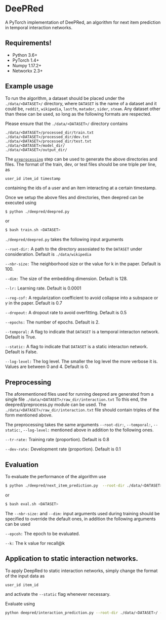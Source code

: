 # DeePRed
A PyTorch implementation of DeePRed, an algorithm for next item prediction in temporal interaction networks.


Requirements!
-------------
  - Python 3.6+
  - PyTorch 1.4+
  - Numpy 1.17.2+
  - Networkx 2.3+

Example usage
-------------

To run the algorithm, a dataset should be placed under the ```./data/<DATASET>/``` directory, where 
```DATASET``` is the name of a dataset and it could be, ```reddit```, ```wikipedia```, ```lastfm```, ```matador```, ```sider```, ```steam```.
Any dataset other than these can be used, so long as the following formats are respected.

Please ensure that the ```./data/<DATASET>/``` directory contains

```
./data/<DATASET>/processed_dir/train.txt
./data/<DATASET>/processed_dir/dev.txt
./data/<DATASET>/processed_dir/test.txt
./data/<DATASET>/model_dir/
./data/<DATASET>/output_dir/
```

The [```preprocessing```](#Preprocessing) step can be used to generate the above directories and files.
The format of the train, dev, or test files should be one triple per line, as
```
user_id item_id timestamp
```
containing the ids of a user and an item interacting at a certain timestamp.


Once we setup the above files and directories, then deepred can be executed using 

```sh
$ python ./deepred/deepred.py
```

or 

```sh
$ bash train.sh <DATASET>
```

```./deepred/deepred.py``` takes the following input arguments

`--root-dir:`
A path to the directory assosiated to the ```DATASET``` under consideration. Default is ```./data/wikipedia```

`--nbr-size:`
The neighborhood size or the value for k in the paper. Default is 100.

`--dim:`
The size of the embedding dimension. Default is 128.

`--lr:`
Learning rate. Default is 0.0001

`--reg-cof:`
A regularization coefficient to avoid collapse into a subspace or $\gamma$ in the paper. Default is 0.7

`--dropout:`
A dropout rate to avoid overfitting. Default is 0.5

`--epochs:`
The number of epochs. Default is 2.

`--temporal:`
A flag to indicate that ```DATASET``` is a temporal interacton network. Default is True.

`--static:`
A flag to indicate that ```DATASET``` is a static interacton network. Default is False.


`--log-level:`
The log level. The smaller the log level the more verbose it is. Values are between 0 and 4. Default is 0.


Preprocessing
-------------

The aforementioned files used for running deepred are generated from a single file ```./data/<DATASET>/raw_dir/interaction.txt```
To this end, the deepred/preprocess.py module can be used. The ```./data/<DATASET>/raw_dir/interaction.txt``` file should contain 
triples of the form mentioned above.

The preprocessing takes the same arguments `--root-dir:`, `--temporal:`, `--static:`, `--log-level:` mentioned above in addition
to the following ones.

`--tr-rate:`
Training rate (proportion). Default is 0.8

`--dev-rate:`
Development rate (proportion). Default is 0.1


Evaluation
----------

To evaluate the performance of the algorithm use 



```sh
$ python ./deepred/next_item_prediction.py  --root-dir ./data/<DATASET>/ --epoch <EPOCH>
```

or 

```sh
$ bash eval.sh <DATASET>
```

The `--nbr-size:` and `--dim:` input arguments used during training should be specified to override the default ones, in addition
the following arguments can be used

`--epcoh:` 
The epoch to be evaluated.

`--k:` 
The k value for recall@k





Application to static interaction networks.
---

To apply DeepRed to static interaction networks, simply change the format of the input data as

```user_id item_id```

and activate the ```--static``` flag whenever necessary.

Evaluate using

```sh
python deepred/interaction_prediction.py --root-dir ./data/<DATASET>/ --epoch 6
```